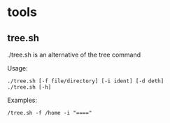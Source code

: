 # tools

## tree.sh

./tree.sh is an alternative of the tree command 

Usage:

	./tree.sh [-f file/directory] [-i ident] [-d deth] 
	./tree.sh [-h]
	
Examples:

	/tree.sh -f /home -i "====" 
